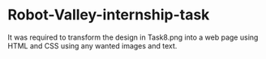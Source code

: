 # Robot-Valley-internship-task
It was required to transform the design in Task8.png into a web page using HTML and CSS using any wanted images and text.
